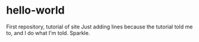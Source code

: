 # hello-world
First repository, tutorial of site
Just adding lines because the tutorial told me to, and I do what I'm told.
Sparkle. 
